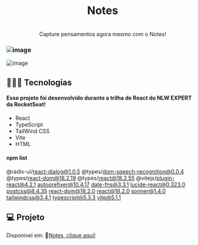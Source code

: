 <h1 align="center"> Notes </h1>

<p align="center">
<br>Capture pensamentos agora mesmo com o Notes!<br/>
</p>

### ![image](https://github.com/marostegaf/Notes-React/assets/103620713/7c2de27b-8a9c-4549-8450-eff40f1e8746)
![image](https://github.com/marostegaf/Notes-React/assets/103620713/c0fbfef9-35c7-49bc-a35b-44504d231e2a)

## 🧑🏻‍💻 Tecnologias
#### Esse projeto foi desenvolvido durante a trilha de React do NLW EXPERT da RocketSeat! 
- React
- TypeScript
- TailWind CSS
- Vite
- HTML
#### npm list
@radix-ui/react-dialog@1.0.5
@types/dom-speech-recognition@0.0.4
@types/react-dom@18.2.19
@types/react@18.2.55
@vitejs/plugin-react@4.2.1
autoprefixer@10.4.17
date-fns@3.3.1
lucide-react@0.323.0
postcss@8.4.35
react-dom@18.2.0
react@18.2.0
sonner@1.4.0
tailwindcss@3.4.1
typescript@5.3.3
vite@5.1.1
  
## 💻 Projeto
Disponível em: 🔗[Notes, clique aqui!](https://notes-mm.vercel.app/)

